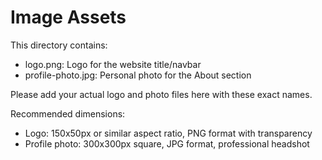 # Image Assets

This directory contains:
- logo.png: Logo for the website title/navbar
- profile-photo.jpg: Personal photo for the About section

Please add your actual logo and photo files here with these exact names.

Recommended dimensions:
- Logo: 150x50px or similar aspect ratio, PNG format with transparency
- Profile photo: 300x300px square, JPG format, professional headshot

